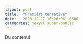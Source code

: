 ```yaml
---
layout: post
title:  "Première tentative"
date:   2020-12-27 16:26:06 -0500
categories: jekyll super-public
---
```


Du contenu!